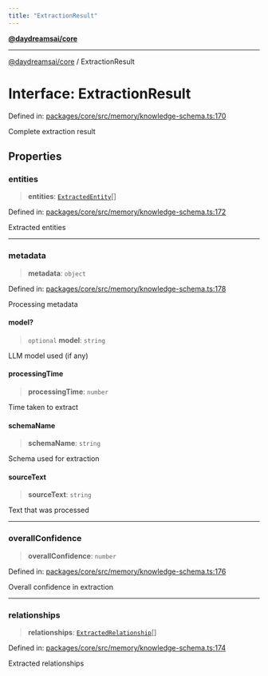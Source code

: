 ```yaml
---
title: "ExtractionResult"
---
```


[**@daydreamsai/core**](./api-reference.md)

***

[@daydreamsai/core](./api-reference.md) / ExtractionResult

# Interface: ExtractionResult

Defined in: [packages/core/src/memory/knowledge-schema.ts:170](https://github.com/dojoengine/daydreams/blob/95678f46ea3908883ec80d853a28c9f23ca4f5c2/packages/core/src/memory/knowledge-schema.ts#L170)

Complete extraction result

## Properties

### entities

> **entities**: [`ExtractedEntity`](./ExtractedEntity.md)[]

Defined in: [packages/core/src/memory/knowledge-schema.ts:172](https://github.com/dojoengine/daydreams/blob/95678f46ea3908883ec80d853a28c9f23ca4f5c2/packages/core/src/memory/knowledge-schema.ts#L172)

Extracted entities

***

### metadata

> **metadata**: `object`

Defined in: [packages/core/src/memory/knowledge-schema.ts:178](https://github.com/dojoengine/daydreams/blob/95678f46ea3908883ec80d853a28c9f23ca4f5c2/packages/core/src/memory/knowledge-schema.ts#L178)

Processing metadata

#### model?

> `optional` **model**: `string`

LLM model used (if any)

#### processingTime

> **processingTime**: `number`

Time taken to extract

#### schemaName

> **schemaName**: `string`

Schema used for extraction

#### sourceText

> **sourceText**: `string`

Text that was processed

***

### overallConfidence

> **overallConfidence**: `number`

Defined in: [packages/core/src/memory/knowledge-schema.ts:176](https://github.com/dojoengine/daydreams/blob/95678f46ea3908883ec80d853a28c9f23ca4f5c2/packages/core/src/memory/knowledge-schema.ts#L176)

Overall confidence in extraction

***

### relationships

> **relationships**: [`ExtractedRelationship`](./ExtractedRelationship.md)[]

Defined in: [packages/core/src/memory/knowledge-schema.ts:174](https://github.com/dojoengine/daydreams/blob/95678f46ea3908883ec80d853a28c9f23ca4f5c2/packages/core/src/memory/knowledge-schema.ts#L174)

Extracted relationships
